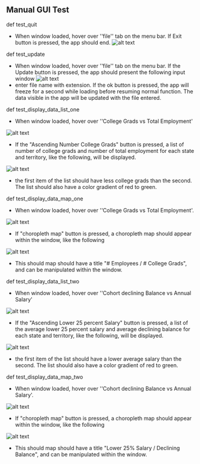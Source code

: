 **Manual GUI Test**
--
def test_quit

 - When window loaded, hover over ''file'' tab on the menu bar. If Exit button is pressed, the app should end.
![alt text](file.png)

def test_update
- When window loaded, hover over ''file'' tab on the menu bar. 
If the Update button is pressed, the app should present the
following input window
![alt text](file1.png)
- enter file name with extension. If the ok button is pressed, the app will freeze for a second
while loading before resuming normal function. The data visible in the app will be updated
with the file entered.

def test_display_data_list_one
- When window loaded, hover over ''College Grads vs Total Employment'

 ![alt text](file2.png)
 
 - If the "Ascending Number College Grads" button is pressed, a list of number of college
 grads and number of total employment for each state and territory, like the following, will be displayed.
 
 ![alt text](file3.png)
 
 - the first item of the list should have less college grads than the second. The list should also
 have a color gradient of red to green.
 
 def test_display_data_map_one
 - When window loaded, hover over ''College Grads vs Total Employment'.
  
  ![alt text](file2.png)
  
  - If "choropleth map" button is pressed, a choropleth map should appear 
  within the window, like the following 
  
  ![alt text](file4.png)
  
  - This should map should have a title "# Employees / # College Grads", 
  and can be manipulated within the window.
  
  def test_display_data_list_two
- When window loaded, hover over ''Cohort declining Balance vs Annual Salary'

 ![alt text](file5.png)
 
 - If the "Ascending Lower 25 percent Salary" button is pressed, a list of the average lower 25 percent salary and average declining balance for each state and territory, like the following, will be displayed.
 
 ![alt text](file6.png)
 
 - the first item of the list should have a lower average salary than the second. The list should also
 have a color gradient of red to green.
 
 def test_display_data_map_two
 - When window loaded, hover over ''Cohort declining Balance vs Annual Salary'.
  
  ![alt text](file5.png)
  
  - If "choropleth map" button is pressed, a choropleth map should appear 
  within the window, like the following 
  
  ![alt text](file7.png)
  
  - This should map should have a title "Lower 25% Salary / Declining Balance", 
  and can be manipulated within the window.